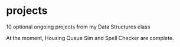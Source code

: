 # projects
10 optional ongoing projects from my Data Structures class

At the moment, Housing Queue Sim and Spell Checker are complete.

